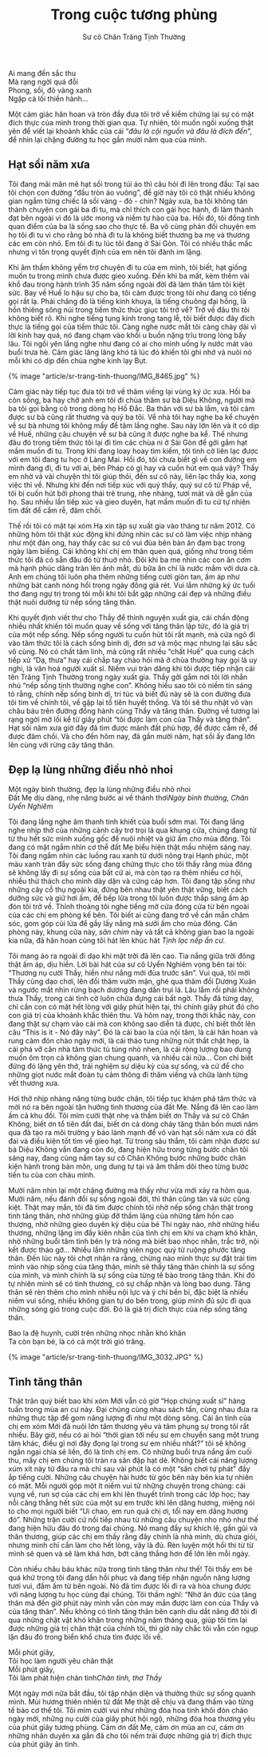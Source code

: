 ﻿---
title: Trong cuộc tương phùng
author: Sư cô Chân Trăng Tịnh Thường 
---

<div class="verse"><p>Ai mang đến sắc thu<br/>
Mà rạng ngời quá đỗi<br/>
Phong, sồi, đỏ vàng xanh<br/>
Ngập cả lối thiền hành…</p></div>

Một cảm giác hân hoan và tròn đầy đưa tôi trở về kiểm chứng lại sự có mặt đích thực của mình trong thời gian qua. Tự nhiên, tôi muốn ngồi xuống thật yên để viết lại khoảnh khắc của cái “*đâu là cội nguồn và đâu là đích đến*”, để nhìn lại chặng đường tu học gần mười năm qua của mình.

## Hạt sồi năm xưa

Tôi đang mãi mân mê hạt sồi trong túi áo thì câu hỏi đi lên trong đầu: Tại sao tôi chọn con đường “đầu tròn áo vuông”, để giờ này tôi có thật nhiều không gian ngắm từng chiếc lá sồi vàng - đỏ - chín? Ngày xưa, ba tôi không tán thành chuyện con gái ba đi tu, mà chỉ thích con gái học hành, đi làm thành đạt bên ngoài vì đó là ước mong và niềm tự hào của ba. Hồi đó, tôi đồng tình quan điểm của ba là sống sao cho thực tế. Ba vô cùng phản đối chuyện em họ tôi đi tu vì cho rằng bỏ nhà đi tu là không biết thương ba mẹ và thương các em còn nhỏ. Em tôi đi tu lúc tôi đang ở Sài Gòn. Tôi có nhiều thắc mắc nhưng vì tôn trọng quyết định của em nên tôi đành im lặng.

Khi âm thầm không yểm trợ chuyện đi tu của em mình, tôi biết, hạt giống muốn tu trong mình chưa được gieo xuống. Đến khi ba mất, kèm thêm vài khổ đau trong hành trình 35 năm sống ngoài đời đã làm thân tâm tôi kiệt sức. Bay về Huế lo hậu sự cho ba, tôi cảm được trong tôi như đang có tiếng gọi rất lạ. Phải chăng đó là tiếng kinh khuya, là tiếng chuông đại hồng, là hồn thiêng sông núi trong tiềm thức thúc giục tôi trở về? Trở về đâu thì tôi không biết rõ. Khi nghe tiếng tụng kinh trong tang lễ, tôi biết được đây đích thực là tiếng gọi của tiềm thức tôi. Càng nghe nước mắt tôi càng chảy dài vì lời kinh hay quá, nó đang chạm vào khối u buồn nặng trĩu trong lòng bấy lâu. Tôi ngồi yên lắng nghe như đang có ai cho mình uống ly nước mát vào buổi trưa hè. Cảm giác lâng lâng khó tả lúc đó khiến tôi ghi nhớ và nuôi nó mỗi khi có dịp đến chùa nghe kinh lạy Bụt.

{% image "article/sr-trang-tinh-thuong/IMG_8465.jpg" %}

Cảm giác này tiếp tục đưa tôi trở về thăm viếng lại vùng ký ức xưa. Hồi ba còn sống, ba hay chở anh em tôi đi chùa thăm sư bà Diệu Không, người mà ba tôi gọi bằng cô trong dòng họ Hồ Đắc. Ba thân với sư bà lắm, và tôi cảm được sư bà cũng rất thương và quý ba tôi. Về nhà tôi hay nghe ba kể chuyện về sư bà nhưng tôi không mấy để tâm lắng nghe. Sau này lớn lên và ít có dịp về Huế, những câu chuyện về sư bà cũng ít được nghe ba kể. Thế nhưng đâu đó trong tiềm thức tôi lại đi tìm các chùa ni ở Sài Gòn để gởi gắm hạt mầm muốn đi tu. Trong khi đang loay hoay tìm kiếm, tôi tình cờ liên lạc được với em tôi đang tu học ở Làng Mai. Hồi đó, tôi chưa biết gì về con đường em mình đang đi, đi tu với ai, bên Pháp có gì hay và cuốn hút em quá vậy? Thấy em nhờ vả vài chuyện thì tôi giúp thôi, đến sư cô này, liên lạc thầy kia, xong việc thì về. Nhưng khi đến nơi tiếp xúc với quý thầy, quý sư cô từ Pháp về, tôi bị cuốn hút bởi phong thái trẻ trung, nhẹ nhàng, tươi mát và dễ gần của họ. Sau nhiều lần tiếp xúc và gieo duyên, hạt mầm muốn đi tu cứ tự nhiên tìm đất để cắm rễ, đâm chồi. 

Thế rồi tôi có mặt tại xóm Hạ xin tập sự xuất gia vào tháng tư năm 2012. Có những hôm tôi thật xúc động khi đứng nhìn các sư cô làm việc nhịp nhàng như một đàn ong, hay thấy các sư cô vui đùa bên bàn ăn đạm bạc trong ngày làm biếng. Cái không khí chị em thân quen quá, giống như trong tiềm thức tôi đã có sẵn đâu đó từ thuở nhỏ. Đôi khi ba me nhìn các con ăn cơm mà hạnh phúc dâng tràn lên ánh mắt, dù bữa ăn chỉ là nước mắm với dưa cà. Anh em chúng tôi luôn pha thêm những tiếng cười giòn tan, ấm áp như những bát canh nóng hổi trong ngày đông giá rét. Vui lắm những ký ức tuổi thơ đang ngự trị trong tôi mỗi khi tôi bắt gặp những cái đẹp và những điều thật nuôi dưỡng từ nếp sống tăng thân.

Khi quyết định viết thư cho Thầy để thỉnh nguyện xuất gia, cái chấn động nhiều nhất khiến tôi muốn quay về sống với tăng thân lập tức, đó là giá trị của một nếp sống. Nếp sống người tu cuốn hút tôi rất mạnh, mà cửa ngõ đi vào tâm thức tôi là cách sống bình dị, đơn sơ và mộc mạc nhưng lại sâu sắc vô cùng. Nó có chất tâm linh, mà cũng rất nhiều “chất Huế” qua cung cách tiếp xử “Dạ, thưa” hay cái chắp tay chào hỏi mà ở chùa thường hay gọi là uy nghi, là văn hoá người xuất sĩ. Niềm vui tràn dâng khi tôi được tiếp nhận cái tên Trăng Tịnh Thường trong ngày xuất gia. Thầy gởi gắm nơi tôi lời nhắn nhủ “nếp sống tịnh thường nghe con”. Không hiểu sao tôi có niềm tin sáng tỏ rằng, chính nếp sống bình dị, tri túc và biết đủ này sẽ là con đường đưa tôi tìm về chính tôi, về gặp lại tổ tiên huyết thống. Và tôi sẽ thu nhặt vô vàn châu báu trên đường đồng hành cùng Thầy và tăng thân. Đường về tương lai rạng ngời mở lối kể từ giây phút “tôi được làm con của Thầy và tăng thân”. Hạt sồi năm xưa giờ đây đã tìm được mảnh đất phù hợp, để được cắm rễ, để được đâm chồi. Và cho đến hôm nay, đã gần mười năm, hạt sồi ấy đang lớn lên cùng với rừng cây tăng thân.

## Đẹp lạ lùng những điều nhỏ nhoi

<div class="verse"><p>Một ngày bình thường, đẹp lạ lùng những điều nhỏ nhoi<br/>
Đất Mẹ dịu dàng, nhẹ nâng bước ai về thảnh thơi<cite>Ngày bình thường, <i>Chân Uyển Nghiêm</i></cite></p></div>

Tôi đang lắng nghe âm thanh tinh khiết của buổi sớm mai. Tôi đang lắng nghe nhịp thở của những cành cây trơ trọi lá qua khung cửa, chúng đang từ từ thu hết sức mình xuống gốc để nuôi nhiệt và giữ ấm cho mùa đông. Tôi đang có mặt ngắm nhìn cơ thể đất Mẹ biểu hiện thật mầu nhiệm sáng nay. Tôi đang ngắm nhìn các luống rau xanh từ dưới nông trại Hạnh phúc, một màu xanh tràn đầy sức sống đang chứng thực cho tôi thấy rằng mùa đông sẽ không lấy đi sự sống của bất cứ ai, mà còn tạo ra thêm nhiều cơ hội, nhiều thử thách cho mình dày dặn và cứng cáp hơn. Tôi đang tập sống như những cây cổ thụ ngoài kia, đứng bên nhau thật yên thật vững, biết cách dưỡng sức và giữ hơi ấm, để bếp lửa trong tôi luôn được thắp sáng ấm áp đón tôi trở về. Thỉnh thoảng tôi nghe tiếng mở cửa đóng cửa từ bên ngoài của các chị em phòng kế bên. Tôi biết ai cũng đang trở về cần mẫn chăm sóc, gom góp củi lửa để gầy lấy nắng mà sưởi ấm cho mùa đông. Căn phòng này, khung cửa này, *sân chim* này và tất cả không gian bao la ngoài kia nữa, đã hân hoan cùng tôi hát lên khúc hát *Tịnh lạc nếp ẩn cư.*

Tôi mang áo ra ngoài đi dạo khi mặt trời đã lên cao. Tia nắng giữa trời đông thật ấm áp, dịu hiền. Lời bài hát của sư cô Uyển Nghiêm vọng bên tai tôi: “Thương nụ cười Thầy, hiền như nắng mới đùa trước sân”. Vui quá, tôi mời Thầy cùng dạo chơi, lên đồi thăm vườn mận, ghé qua thăm đồi Dương Xuân và ngước mắt nhìn rừng bạch dương đang dần trụi lá. Lâu lắm rồi phải không thưa Thầy, trong cái tình cờ luôn chứa đựng cái bất ngờ. Thầy đã từng dạy, chỉ cần con có mặt hết lòng với giây phút hiện tại, thì chính giây phút đó cho con giá trị của khoảnh khắc thiên thu. Và hôm nay, trong thời khắc này, con đang thật sự chạm vào cái mà con không sao diễn tả được, chỉ biết thốt lên câu “This is it - Nó đây này”. Đó là cái bao la của nội tâm, là cái hân hoan và rung cảm đón chào ngày mới, là cái tháo tung những nút thắt chật hẹp, là cái phá vỡ căn nhà tâm thức tù túng nhỏ nhen, là cái rộng lượng bao dung muốn ôm trọn cả không gian chung quanh, và nhiều cái nữa… Con chỉ biết đứng đó lặng yên thở, trải nghiệm sự diệu kỳ của sự sống, và cứ để cho những giọt nước mắt đoàn tụ cảm thông đi thăm viếng và chữa lành từng vết thương xưa.

Hơi thở nhịp nhàng nâng từng bước chân, tôi tiếp tục khám phá tâm thức và mời nó ra bên ngoài tận hưởng tình thương của đất Mẹ. Nắng đã lên cao làm ấm cả khu đồi. Tôi mỉm cười thật nhẹ và thầm biết ơn Thầy và sư cô Chân Không, biết ơn tổ tiên đất đai, biết ơn cả dòng chảy tăng thân bốn mươi năm qua đã tạo ra môi trường y báo lành mạnh để vô vàn hạt sồi năm xưa có đất đai và điều kiện tốt tìm về gieo hạt. Từ trong sâu thẳm, tôi cảm nhận được sư bà Diệu Không vẫn đang còn đó, đang hiện hữu trong từng bước chân tôi sáng nay, đang cùng nắm tay sư cô Chân Không bước những bước chân kiện hành trong bản môn, ung dung tự tại và âm thầm dõi theo từng bước tiến tu của con cháu mình. 

Mười năm nhìn lại một chặng đường mà thấy như vừa mới xảy ra hôm qua. Mười năm, nếu đánh đổi sự sống ngoài đời, thì thân cũng tàn và sức cũng kiệt. Thật may mắn, tôi đã tìm được chính tôi nhờ nếp sống chân thật trong tình tăng thân, nhờ những giúp đỡ thầm lặng của những tâm hồn cao thượng, nhờ những gieo duyên kỳ diệu của bé Thi ngày nào, nhờ những hiểu thương, những lặng im đầy kiên nhẫn của tình chị em khi va chạm khó khăn, nhờ những buổi tâm tình bên ly trà nóng mà biết bao nhọc nhằn, trắc trở, nội kết được tháo gỡ… Nhiều lắm những viên ngọc quý từ ruộng phước tăng thân. Đến lúc này tôi chợt nhận ra rằng, chừng nào mình thực sự đặt trái tim mình vào nhịp sống của tăng thân, mình sẽ thấy tăng thân chính là sự sống của mình, và mình chính là sự sống của từng tế bào trong tăng thân. Khi đó tự nhiên mình sẽ có tình thương, có sự chấp nhận và lòng bao dung. Tăng thân sẽ rèn thêm cho mình nhiều nội lực và ý chí bền bỉ, đặc biệt là nhiều niềm vui sống, nhiều không gian tự do bên trong, giúp mình đủ sức đi qua những sóng gió trong cuộc đời. Đó là giá trị đích thực của nếp sống tăng thân.

<div class="verse"><p>Bao la đệ huynh, cười trên những nhọc nhằn khó khăn<br/>
Ta còn bạn bè, là có cả một trời gió trăng.</p></div>

{% image "article/sr-trang-tinh-thuong/IMG_3032.JPG" %}

## Tình tăng thân

Thật trân quý biết bao khi xóm Mới vẫn có giờ “Họp chúng xuất sĩ” hàng tuần trong mùa an cư này. Đại chúng cùng nhau sách tấn, cùng nhau đưa ra những thực tập để gom năng lượng đi như một dòng sông. Cái ân tình của chị em xóm Mới đã nuôi lớn tâm thương yêu và tâm phụng sự trong tôi rất nhiều. Bây giờ, nếu có ai hỏi “thời gian tới nếu sư em chuyển sang một trung tâm khác, điều gì nơi đây đọng lại trong sư em nhiều nhất?” tôi sẽ không ngần ngại chia sẻ liền, đó là tình chị em. Có những buổi trưa nắng ấm cuối thu, mấy chị em chúng tôi tràn ra sân đập hạt dẻ. Không biết cái năng lượng xúm xít này từ đâu ra mà chỉ sau vài phút là có một “sân chơi tự phát” đầy ắp tiếng cười. Những câu chuyện hài hước từ góc bên này bên kia tự nhiên có mặt. Mỗi người góp một ít niềm vui từ những chuyện trong chúng: cái vụng về, run sợ của các chị em khi lên thuyết trình trong các lớp học; hay nỗi căng thẳng hết sức của một sư em trước khi lên dâng hương, miệng nói to cho mọi người biết “Ui chao, em run quá chị ơi, tối nay em dâng hương đó”. Những trận cười cứ nối tiếp nhau từ những câu chuyện nho nhỏ như thế đang hiện hữu đâu đó trong đại chúng. Nó mang đầy sự khích lệ, gần gũi và thân thương, giúp các chị em thấy rằng đây chính là nhà mình, dù chưa giỏi, nhưng mình chỉ cần làm cho hết lòng, vậy là đủ. Rèn luyện một hồi thì từ từ mình sẽ quen và sẽ làm khá hơn, bớt căng thẳng hơn để lớn lên mỗi ngày.

Còn nhiều châu báu khác nữa trong tình tăng thân như thế! Tôi thấy em bé quá khứ trong tôi đang dần hồi phục và đang tiếp nhận nguồn năng lượng tươi vui, đầm ấm từ bên ngoài. Nó đã tìm được lối đi ra và hòa chung được với năng lượng tu học cùng đại chúng. Tôi thầm nghĩ: “Nhờ ân đức của tăng thân mà đến giờ phút này mình vẫn còn may mắn được làm con của Thầy và của tăng thân”. Nếu không có tình tăng thân bên cạnh dìu dắt nâng đỡ tôi đi qua những chật vật khó khăn trong những năm tháng qua, giúp tôi tìm lại được những giá trị chân thật của chính tôi, thì giờ này chắc tôi vẫn còn ngụp lặn đâu đó trong biển khổ chưa tìm được lối về.

<div class="verse"><p>Mỗi phút giây,<br/>
Tôi học làm người yêu chân thật<br/>
Mỗi phút giây,<br/>
Tôi làm phát hiện chân tình<cite>Chân tình, <i>thơ Thầy</i></cite></p></div>

Một ngày mới nữa bắt đầu, tôi tập nhận diện và thưởng thức sự sống quanh mình. Mùi hương thiên nhiên từ đất Mẹ thật dễ chịu và đang thấm vào từng tế bào cơ thể tôi. Tôi mỉm cười vui như những đóa hoa tinh khôi đón chào ngày mới, những nụ cười của giây phút hội ngộ, những đóa hoa thương yêu của phút giây tương phùng. Cám ơn đất Mẹ, cám ơn mùa an cư, cám ơn những nhân duyên xa gần đã cho tôi nếm trải được những giá trị đích thực của phút giây ân tình.
